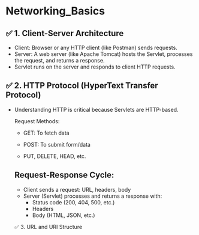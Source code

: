 # Networking_Basics

## ✅ 1. Client-Server Architecture

- Client: Browser or any HTTP client (like Postman) sends requests.
- Server: A web server (like Apache Tomcat) hosts the Servlet, processes the request, and returns a response.
- Servlet runs on the server and responds to client HTTP requests.

## ✅ 2. HTTP Protocol (HyperText Transfer Protocol)

- Understanding HTTP is critical because Servlets are HTTP-based.

  Request Methods:
  - GET: To fetch data

  - POST: To submit form/data

  - PUT, DELETE, HEAD, etc.
 
  ## Request-Response Cycle:
  - Client sends a request: URL, headers, body
  - Server (Servlet) processes and returns a response with:
    - Status code (200, 404, 500, etc.)
    - Headers
    - Body (HTML, JSON, etc.)
   
  ✅ 3. URL and URI Structure
    
  
